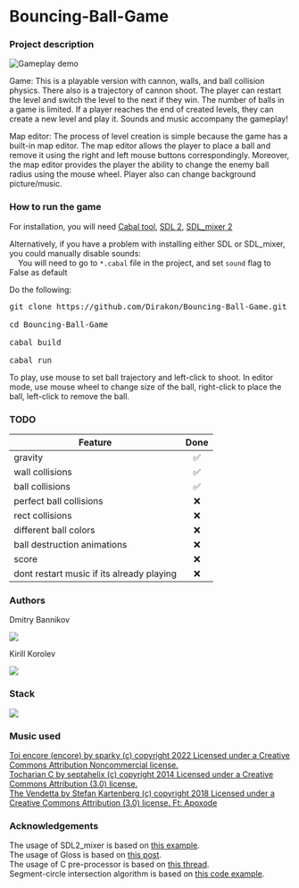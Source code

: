 # Bouncing-Ball-Game

### Project description

![Gameplay demo](https://user-images.githubusercontent.com/43912367/177056990-d6d74ae5-70e9-4bd2-9bb9-b523b5ca54b9.gif)

Game:
This is a playable version with cannon, walls, and ball collision physics. There also is a trajectory of cannon shoot.
The player can restart the level and switch the level to the next if they win. The number of balls in a game is limited. If a player reaches the end of created levels, they can create a new level and play it. Sounds and music accompany the gameplay!

Map editor:
The process of level creation is simple because the game has a built-in map editor. The map editor allows the player to place a ball and remove it using the right and left mouse buttons correspondingly. Moreover, the map editor provides the player the ability to change the enemy ball radius using the mouse wheel. Player also can change background picture/music. 


### How to run the game
For installation, you will need [Cabal tool](https://www.haskell.org/cabal/), [SDL 2](https://www.libsdl.org/download-2.0.php), [SDL_mixer 2](https://libsdl.org/projects/SDL_mixer/)

Alternatively, if you have a problem with installing either SDL or SDL_mixer, you could manually disable sounds:<br>
&nbsp;&nbsp;&nbsp;&nbsp;You will need to go to `*.cabal` file in the project, and set `sound` flag to False as default

Do the following:<br>
<pre>git clone https://github.com/Dirakon/Bouncing-Ball-Game.git<br>
cd Bouncing-Ball-Game<br>
cabal build<br>
cabal run</pre>

To play, use mouse to set ball trajectory and left-click to shoot.
In editor mode, use mouse wheel to change size of the ball, right-click to place the ball, left-click to remove the ball.

### TODO

| Feature                                      |    Done   | 
|----------------------------------------------|:---------:|
| gravity                                      |     ✅     |
| wall collisions                              |     ✅     |
| ball collisions                              |     ✅     |
| perfect ball collisions                      |     ❌     |
| rect collisions                              |     ❌     |
| different ball colors                        |     ❌     |
| ball destruction animations                  |     ❌     |
| score                                        |     ❌     |
| dont restart music if its already playing    |     ❌     |

### Authors

Dmitry Bannikov

[<img src="https://badges.aleen42.com/src/telegram.svg">](https://t.me/Dirak0n)

Kirill Korolev

[<img src="https://badges.aleen42.com/src/telegram.svg">](https://t.me/zaqbez39me)

### Stack
[<img src="https://camo.githubusercontent.com/9dee1db8830d310f4a891e7ba577decc4618da5431ea65017393c369b9b56733/68747470733a2f2f696d672e736869656c64732e696f2f62616467652f436f64652d4861736b656c6c2d696e666f726d6174696f6e3f7374796c653d666c6174266c6f676f3d4861736b656c6c266c6f676f436f6c6f723d776869746526636f6c6f723d326262633861">](https://www.haskell.org/)
  

### Music used

<a href = "http://dig.ccmixter.org/files/sparky/65096">Toi encore (encore) by sparky (c) copyright 2022 Licensed under a Creative Commons Attribution Noncommercial license.</a> <br/>
<a href = "http://dig.ccmixter.org/files/septahelix/33947">Tocharian C by septahelix (c) copyright 2014 Licensed under a Creative Commons Attribution (3.0) license.</a> <br/>
<a href = "http://dig.ccmixter.org/files/JeffSpeed68/58628">The Vendetta by Stefan Kartenberg (c) copyright 2018 Licensed under a Creative Commons Attribution (3.0) license. Ft: Apoxode</a> <br/>

### Acknowledgements
The usage of SDL2_mixer is based on [this example](https://gitlab.homotopic.tech/haskell/sdl2-mixer/-/blob/master/examples/Basic/Main.hs). <br>
The usage of Gloss is based on [this post](https://andrew.gibiansky.com/blog/haskell/haskell-gloss/). <br>
The usage of C pre-processor is based on [this thread](https://stackoverflow.com/questions/6361846/where-can-i-learn-about-ifdef). <br>
Segment-circle intersection algorithm is based on [this code example](https://rosettacode.org/wiki/Line_circle_intersection#Haskell). <br>

